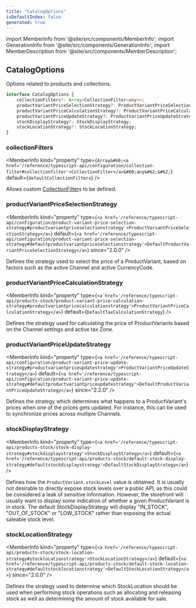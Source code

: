 ```yaml
---
title: "CatalogOptions"
isDefaultIndex: false
generated: true
---
```

<!-- This file was generated from the Vendure source. Do not modify. Instead, re-run the "docs:build" script -->
import MemberInfo from '@site/src/components/MemberInfo';
import GenerationInfo from '@site/src/components/GenerationInfo';
import MemberDescription from '@site/src/components/MemberDescription';


## CatalogOptions

<GenerationInfo sourceFile="packages/core/src/config/vendure-config.ts" sourceLine="722" packageName="@vendure/core" />

Options related to products and collections.

```ts title="Signature"
interface CatalogOptions {
    collectionFilters?: Array<CollectionFilter<any>>;
    productVariantPriceSelectionStrategy?: ProductVariantPriceSelectionStrategy;
    productVariantPriceCalculationStrategy?: ProductVariantPriceCalculationStrategy;
    productVariantPriceUpdateStrategy?: ProductVariantPriceUpdateStrategy;
    stockDisplayStrategy?: StockDisplayStrategy;
    stockLocationStrategy?: StockLocationStrategy;
}
```

<div className="members-wrapper">

### collectionFilters

<MemberInfo kind="property" type={`Array&#60;<a href='/reference/typescript-api/configuration/collection-filter#collectionfilter'>CollectionFilter</a>&#60;any&#62;&#62;`} default={`defaultCollectionFilters`}   />

Allows custom <a href='/reference/typescript-api/configuration/collection-filter#collectionfilter'>CollectionFilter</a>s to be defined.
### productVariantPriceSelectionStrategy

<MemberInfo kind="property" type={`<a href='/reference/typescript-api/configuration/product-variant-price-selection-strategy#productvariantpriceselectionstrategy'>ProductVariantPriceSelectionStrategy</a>`} default={`<a href='/reference/typescript-api/configuration/product-variant-price-selection-strategy#defaultproductvariantpriceselectionstrategy'>DefaultProductVariantPriceSelectionStrategy</a>`}  since="2.0.0"  />

Defines the strategy used to select the price of a ProductVariant, based on factors
such as the active Channel and active CurrencyCode.
### productVariantPriceCalculationStrategy

<MemberInfo kind="property" type={`<a href='/reference/typescript-api/products-stock/product-variant-price-calculation-strategy#productvariantpricecalculationstrategy'>ProductVariantPriceCalculationStrategy</a>`} default={`DefaultTaxCalculationStrategy`}   />

Defines the strategy used for calculating the price of ProductVariants based
on the Channel settings and active tax Zone.
### productVariantPriceUpdateStrategy

<MemberInfo kind="property" type={`<a href='/reference/typescript-api/configuration/product-variant-price-update-strategy#productvariantpriceupdatestrategy'>ProductVariantPriceUpdateStrategy</a>`} default={`<a href='/reference/typescript-api/configuration/product-variant-price-update-strategy#defaultproductvariantpriceupdatestrategy'>DefaultProductVariantPriceUpdateStrategy</a>`}  since="2.2.0"  />

Defines the strategy which determines what happens to a ProductVariant's prices
when one of the prices gets updated. For instance, this can be used to synchronize
prices across multiple Channels.
### stockDisplayStrategy

<MemberInfo kind="property" type={`<a href='/reference/typescript-api/products-stock/stock-display-strategy#stockdisplaystrategy'>StockDisplayStrategy</a>`} default={`<a href='/reference/typescript-api/products-stock/default-stock-display-strategy#defaultstockdisplaystrategy'>DefaultStockDisplayStrategy</a>`}   />

Defines how the `ProductVariant.stockLevel` value is obtained. It is usually not desirable
to directly expose stock levels over a public API, as this could be considered a leak of
sensitive information. However, the storefront will usually want to display _some_ indication
of whether a given ProductVariant is in stock. The default StockDisplayStrategy will
display "IN_STOCK", "OUT_OF_STOCK" or "LOW_STOCK" rather than exposing the actual saleable
stock level.
### stockLocationStrategy

<MemberInfo kind="property" type={`<a href='/reference/typescript-api/products-stock/stock-location-strategy#stocklocationstrategy'>StockLocationStrategy</a>`} default={`<a href='/reference/typescript-api/products-stock/default-stock-location-strategy#defaultstocklocationstrategy'>DefaultStockLocationStrategy</a>`}  since="2.0.0"  />

Defines the strategy used to determine which StockLocation should be used when performing
stock operations such as allocating and releasing stock as well as determining the
amount of stock available for sale.


</div>
